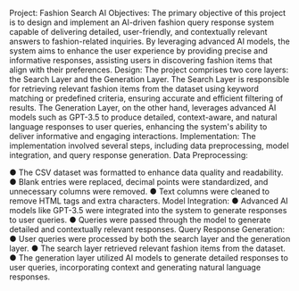 Project: Fashion Search AI
Objectives:
The primary objective of this project is to design and implement an AI-driven fashion
query response system capable of delivering detailed, user-friendly, and contextually
relevant answers to fashion-related inquiries. By leveraging advanced AI models, the
system aims to enhance the user experience by providing precise and informative
responses, assisting users in discovering fashion items that align with their preferences.
Design:
The project comprises two core layers: the Search Layer and the Generation Layer.
The Search Layer is responsible for retrieving relevant fashion items from the dataset
using keyword matching or predefined criteria, ensuring accurate and efficient filtering
of results. The Generation Layer, on the other hand, leverages advanced AI models
such as GPT-3.5 to produce detailed, context-aware, and natural language responses to
user queries, enhancing the system's ability to deliver informative and engaging
interactions.
Implementation:
The implementation involved several steps, including data preprocessing, model
integration, and query response generation. Data Preprocessing: 

● The CSV dataset was formatted to enhance data quality and readability.
● Blank entries were replaced, decimal points were standardized, and unnecessary
columns were removed.
● Text columns were cleaned to remove HTML tags and extra characters.
Model Integration: ● Advanced AI models like GPT-3.5 were integrated into the system to generate
responses to user queries.
● Queries were passed through the model to generate detailed and contextually
relevant responses.
Query Response Generation: ● User queries were processed by both the search layer and the generation layer.
● The search layer retrieved relevant fashion items from the dataset.
● The generation layer utilized AI models to generate detailed responses to user
queries, incorporating context and generating natural language responses.
